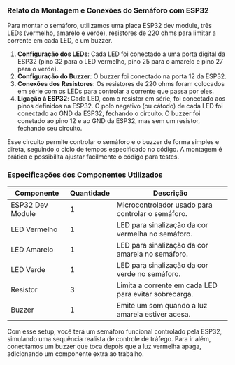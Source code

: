 ### Relato da Montagem e Conexões do Semáforo com ESP32

Para montar o semáforo, utilizamos uma placa ESP32 dev module, três LEDs (vermelho, amarelo e verde), resistores de 220 ohms para limitar a corrente em cada LED, e um buzzer. 

1. **Configuração dos LEDs**: Cada LED foi conectado a uma porta digital da ESP32 (pino 32 para o LED vermelho, pino 25 para o amarelo e pino 27 para o verde).
2. **Configuração do Buzzer**: O buzzer foi conectado na porta 12 da ESP32.
3. **Conexões dos Resistores**: Os resistores de 220 ohms foram colocados em série com os LEDs para controlar a corrente que passa por eles.
4. **Ligação à ESP32**: Cada LED, com o resistor em série, foi conectado aos pinos definidos na ESP32. O polo negativo (ou cátodo) de cada LED foi conectado ao GND da ESP32, fechando o circuito. O buzzer foi conetado ao pino 12 e ao GND da ESP32, mas sem um resistor, fechando seu circuito.

Esse circuito permite controlar o semáforo e o buzzer de forma simples e direta, seguindo o ciclo de tempos especificado no código. A montagem é prática e possibilita ajustar facilmente o código para testes.

### Especificações dos Componentes Utilizados

| Componente        | Quantidade| Descrição                                                    |
|-------------------|-----------|--------------------------------------------------------------|
| ESP32 Dev Module  |1          | Microcontrolador usado para controlar o semáforo.            |
| LED Vermelho      |1          | LED para sinalização da cor vermelha no semáforo.            |
| LED Amarelo       |1          | LED para sinalização da cor amarela no semáforo.             |
| LED Verde         |1          | LED para sinalização da cor verde no semáforo.               |
| Resistor          |3          | Limita a corrente em cada LED para evitar sobrecarga.        |
| Buzzer            |1          | Emite um som quando a luz amarela estiver acesa.             |

Com esse setup, você terá um semáforo funcional controlado pela ESP32, simulando uma sequência realista de controle de tráfego.
Para ir além, conectamos um buzzer que toca depois que a luz vermelha apaga, adicionando um componente extra ao trabalho.
